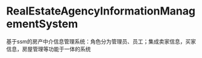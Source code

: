 # RealEstateAgencyInformationManagementSystem
 基于ssm的房产中介信息管理系统：角色分为管理员、员工；集成卖家信息，买家信息，房屋管理等功能于一体的系统

